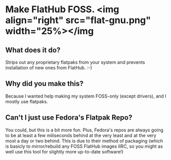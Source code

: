 # Make FlatHub FOSS. <img align="right" src="flat-gnu.png" width="25%></img

## What does it do?

Strips out any proprietary flatpaks from your system and prevents installation of new ones
from FlatHub. :-)

## Why did you make this?

Because I wanted help making my system FOSS-only (except drivers), and I mostly use flatpaks.

## Can't I just use Fedora's Flatpak Repo?

You could, but this is a bit more fun. Plus, Fedora's repos are always going to be at least a
few miliseconds behind at the very least and at the very most a day or two behind. This is
due to their method of packaging (which is basicly to mirror/rebuild any FOSS FlatHub images
IIRC, so you might as well use this tool for slightly more up-to-date software!)
